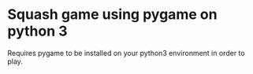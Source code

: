 # Squash game using pygame on python 3

Requires pygame to be installed on your python3 environment in order to play. 